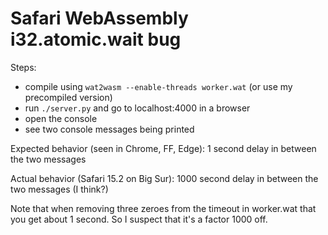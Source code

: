 # Safari WebAssembly i32.atomic.wait bug

Steps:
* compile using `wat2wasm --enable-threads worker.wat` (or use my precompiled version)
* run `./server.py` and go to localhost:4000 in a browser
* open the console
* see two console messages being printed

Expected behavior (seen in Chrome, FF, Edge): 1 second delay in between the two messages

Actual behavior (Safari 15.2 on Big Sur): 1000 second delay in between the two messages (I think?)

Note that when removing three zeroes from the timeout in worker.wat that you get about 1 second. So I suspect that it's a factor 1000 off.
